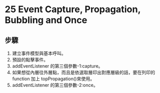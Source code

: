 # 25 Event Capture, Propagation, Bubbling and Once

## 步驟

1. 建立事件模型與基本呼叫。
2. 預設的點擊事件。
3. addEventListener 的第三個參數-1:capture。
4. 如果想從內層往外層點，而且是依選取層印出對應層級的話，要在列印的 function 加上 topPropagation()來使用。
5. addEventListener 的第三個參數-2:once。
